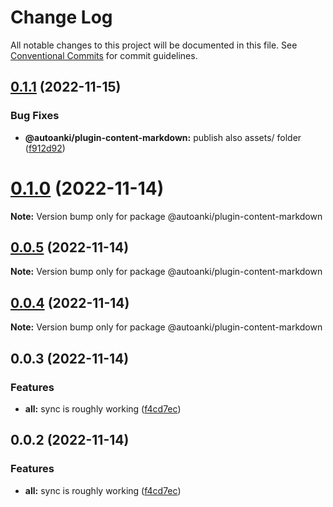 # Change Log

All notable changes to this project will be documented in this file.
See [Conventional Commits](https://conventionalcommits.org) for commit guidelines.

## [0.1.1](https://github.com/chenlijun99/autoanki/compare/@autoanki/plugin-content-markdown@0.1.0...@autoanki/plugin-content-markdown@0.1.1) (2022-11-15)

### Bug Fixes

- **@autoanki/plugin-content-markdown:** publish also assets/ folder ([f912d92](https://github.com/chenlijun99/autoanki/commit/f912d92f0157ad7f3c5deda20604d92675b115d4))

# [0.1.0](https://github.com/chenlijun99/autoanki/compare/@autoanki/plugin-content-markdown@0.0.3...@autoanki/plugin-content-markdown@0.1.0) (2022-11-14)

**Note:** Version bump only for package @autoanki/plugin-content-markdown

## [0.0.5](https://github.com/chenlijun99/autoanki/compare/@autoanki/plugin-content-markdown@0.0.3...@autoanki/plugin-content-markdown@0.0.5) (2022-11-14)

**Note:** Version bump only for package @autoanki/plugin-content-markdown

## [0.0.4](https://github.com/chenlijun99/autoanki/compare/@autoanki/plugin-content-markdown@0.0.3...@autoanki/plugin-content-markdown@0.0.4) (2022-11-14)

**Note:** Version bump only for package @autoanki/plugin-content-markdown

## 0.0.3 (2022-11-14)

### Features

- **all:** sync is roughly working ([f4cd7ec](https://github.com/chenlijun99/autoanki/commit/f4cd7ec4b4a36e5ef936612b913e7aef77308ef9))

## 0.0.2 (2022-11-14)

### Features

- **all:** sync is roughly working ([f4cd7ec](https://github.com/chenlijun99/autoanki/commit/f4cd7ec4b4a36e5ef936612b913e7aef77308ef9))
